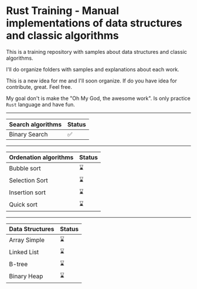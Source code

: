 # Rust Training - Manual implementations of data structures and classic algorithms

This is a training repository with samples about data structures and classic algorithms.

I'll do organize folders with samples and explanations about each work.

This is a new idea for me and I'll soon organize. If do you have idea for contribute, great. Feel free.

My goal don't is make the "Oh My God, the awesome work". Is only practice `Rust` language and have fun.

---
|Search algorithms | Status |
|---|--|
|Binary Search|✅|

---
|Ordenation algorithms | Status |
|---|--|
|Bubble sort|⌛|
|Selection Sort|⌛|
|Insertion sort|⌛|
|Quick sort|⌛|

---
|Data Structures | Status |
|---|--|
|Array Simple|⌛|
|Linked List|⌛|
|B-tree|⌛|
|Binary Heap|⌛|
